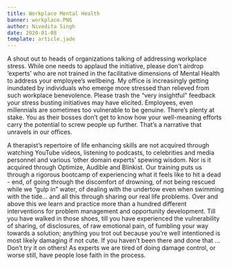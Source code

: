 ```yaml
---
title: Workplace Mental Health
banner: workplace.PNG
author: Nivedita Singh
date: 2020-01-08
template: article.jade
---
```



A shout out to heads of organizations talking of addressing workplace stress. While one needs to applaud the initiative, please don’t airdrop ‘experts’ who are not trained in the facilitative dimensions of Mental Health to address your employee’s wellbeing.
My office is increasingly getting inundated by individuals who emerge more stressed than relieved from such workplace benevolence. Please trash the “very insightful” feedback your stress busting initiatives may have elicited. Employees, even millennials are sometimes too vulnerable to be genuine. There’s plenty at stake. You as their bosses don’t get to know how your well-meaning efforts carry the potential to screw people up further. That’s a narrative that unravels in our offices.

A therapist’s repertoire of life enhancing skills are not acquired through watching YouTube videos, listening to podcasts, to celebrities and media personnel and various ‘other domain experts’ spewing wisdom. Nor is it acquired through Optimize, Audible and Blinkist. Our training puts us through a rigorous bootcamp of experiencing what it feels like to hit a dead - end, of going through the discomfort of drowning, of not being rescued while we “gulp in” water, of dealing with the undertow even when swimming with the tide… and all this through sharing our real life problems. Over and above this we learn and practice more than a hundred different interventions for problem management and opportunity development.
Till you have walked in those shoes, till you have experienced the vulnerability of sharing, of disclosures, of raw emotional pain, of fumbling your way towards a solution; anything you trot out because you’re well intentioned is most likely damaging if not cute. If you haven’t been there and done that … Don’t try it on others! As experts we are tired of doing damage control, or worse still, have people lose faith in the process.

